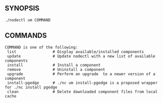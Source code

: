 ## SYNOPSIS
    ./nodectl um COMMAND
 
## COMMANDS
    COMMAND is one of the following:
     list                # Display available/installed components
     update              # Update nodectl with a new list of available components
     install             # Install a component
     remove              # Uninstall a component
     upgrade             # Perform an upgrade  to a newer version of a component
     install-pgedge      # ./nc um install-pgedge is a proposed wrapper for ./nc install pgedge
     clean               # Delete downloaded component files from local cache
